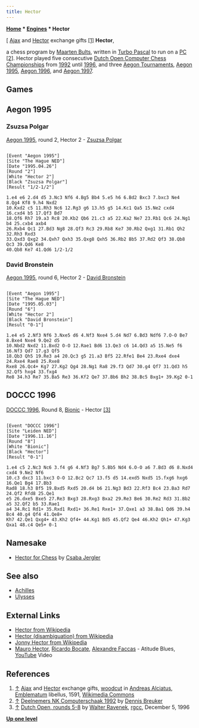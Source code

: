 ```yaml
---
title: Hector
---
```

**[Home](Home "Home") * [Engines](Engines "Engines") * Hector**

\[ [Ajax](https://en.wikipedia.org/wiki/Ajax_%28mythology%29) and [Hector](https://en.wikipedia.org/wiki/Hector) exchange gifts <a id="cite-note-1" href="#cite-ref-1">[1]</a>
**Hector**,

a chess program by [Maarten Bults](index.php?title=Maarten_Bults&action=edit&redlink=1 "Maarten Bults (page does not exist)"), written in [Turbo Pascal](Pascal#TurboPascal "Pascal") to run on a [PC](IBM_PC "IBM PC") <a id="cite-note-2" href="#cite-ref-2">[2]</a>.
Hector played five consecutive [Dutch Open Computer Chess Championships](Dutch_Open_Computer_Chess_Championship "Dutch Open Computer Chess Championship") from [1992](DOCCC_1992 "DOCCC 1992") until [1996](DOCCC_1996 "DOCCC 1996"), and three [Aegon Tournaments](Aegon_Tournaments "Aegon Tournaments"), [Aegon 1995](Aegon_1995 "Aegon 1995"), [Aegon 1996](Aegon_1996 "Aegon 1996"), and [Aegon 1997](Aegon_1997 "Aegon 1997").

## Games

## Aegon 1995

### Zsuzsa Polgar

[Aegon 1995](Aegon_1995 "Aegon 1995"), round 2, Hector 2 - [Zsuzsa Polgar](https://en.wikipedia.org/wiki/Susan_Polgar)

```

[Event "Aegon 1995"]
[Site "The Hague NED"]
[Date "1995.04.26"]
[Round "2"]
[White "Hector 2"]
[Black "Zsuzsa Polgar"]
[Result "1/2-1/2"]

1.e4 e6 2.d4 d5 3.Nc3 Nf6 4.Bg5 Bb4 5.e5 h6 6.Bd2 Bxc3 7.bxc3 Ne4 8.Qg4 Kf8 9.h4 Nxd2 
10.Kxd2 c5 11.Rh3 Nc6 12.Rg3 g6 13.h5 g5 14.Kc1 Qa5 15.Ne2 cxd4 16.cxd4 b5 17.Qf3 Bd7 
18.Qf6 Rh7 19.a3 Rc8 20.Kb2 Qb6 21.c3 a5 22.Ka2 Ne7 23.Rb1 Qc6 24.Ng1 b4 25.cxb4 axb4 
26.Rxb4 Qc1 27.Bd3 Ng8 28.Qf3 Rc3 29.Rb8 Ke7 30.Rb2 Qxg1 31.Rb1 Qh2 32.Rh3 Rxd3 
33.Qxd3 Qxg2 34.Qxh7 Qxh3 35.Qxg8 Qxh5 36.Rb2 Bb5 37.Rd2 Qf3 38.Qb8 Qc3 39.Qd6 Ke8 
40.Qb8 Ke7 41.Qd6 1/2-1/2

```

### David Bronstein

[Aegon 1995](Aegon_1995 "Aegon 1995"), round 6, Hector 2 - [David Bronstein](David_Bronstein "David Bronstein")

```

[Event "Aegon 1995"]
[Site "The Hague NED"]
[Date "1995.05.03"]
[Round "6"]
[White "Hector 2"]
[Black "David Bronstein"]
[Result "0-1"]

1.e4 e5 2.Nf3 Nf6 3.Nxe5 d6 4.Nf3 Nxe4 5.d4 Nd7 6.Bd3 Ndf6 7.O-O Be7 8.Bxe4 Nxe4 9.Qe2 d5 
10.Nbd2 Nxd2 11.Bxd2 O-O 12.Rae1 Bd6 13.Qe3 c6 14.Qd3 a5 15.Ne5 f6 16.Nf3 Qd7 17.g3 Qf5 
18.Qb3 Qh5 19.Re3 a4 20.Qc3 g5 21.a3 Bf5 22.Rfe1 Be4 23.Rxe4 dxe4 24.Rxe4 Rae8 25.Rxe8 
Rxe8 26.Qc4+ Kg7 27.Kg2 Qg4 28.Ng1 Ra8 29.f3 Qd7 30.g4 Qf7 31.Qd3 h5 32.Qf5 hxg4 33.fxg4 
Re8 34.h3 Re7 35.Ba5 Re3 36.Kf2 Qe7 37.Bb6 Bh2 38.Bc5 Bxg1+ 39.Kg2 0-1

```

## DOCCC 1996

[DOCCC 1996](DOCCC_1996 "DOCCC 1996"), Round 8, [Bionic](Bionic "Bionic") - Hector <a id="cite-note-3" href="#cite-ref-3">[3]</a>

```

[Event "DOCCC 1996"]
[Site "Leiden NED"]
[Date "1996.11.16"]
[Round "8"]
[White "Bionic"]
[Black "Hector"]
[Result "0-1"]

1.e4 c5 2.Nc3 Nc6 3.f4 g6 4.Nf3 Bg7 5.Bb5 Nd4 6.O-O a6 7.Bd3 d6 8.Nxd4 cxd4 9.Ne2 Nf6 
10.c3 dxc3 11.bxc3 O-O 12.Bc2 Qc7 13.f5 d5 14.exd5 Nxd5 15.fxg6 hxg6 16.Qe1 Bg4 17.Bb3 
Rad8 18.h3 Bf5 19.Bxd5 Rxd5 20.d4 b6 21.Ng3 Bd3 22.Rf3 Bc4 23.Ba3 Rd7 24.Qf2 Rfd8 25.Qe1 
e5 26.dxe5 Bxe5 27.Re3 Bxg3 28.Rxg3 Bxa2 29.Re3 Be6 30.Re2 Rd3 31.Bb2 a5 32.Qf2 b5 33.Rae1 
a4 34.Rc1 Rd1+ 35.Rxd1 Rxd1+ 36.Re1 Rxe1+ 37.Qxe1 a3 38.Ba1 Qd6 39.h4 Bc4 40.g4 Qf4 41.Qe8+ 
Kh7 42.Qe1 Qxg4+ 43.Kh2 Qf4+ 44.Kg1 Bd5 45.Qf2 Qe4 46.Kh2 Qh1+ 47.Kg3 Qxa1 48.c4 Qe5+ 0-1

```

## Namesake

- [Hector for Chess](Hector_for_Chess "Hector for Chess") by [Csaba Jergler](Csaba_Jergler "Csaba Jergler")

## See also

- [Achilles](Achilles "Achilles")
- [Ulysses](Ulysses "Ulysses")

## External Links

- [Hector from Wikipedia](https://en.wikipedia.org/wiki/Hector)
- [Hector (disambiguation) from Wikipedia](https://en.wikipedia.org/wiki/Hector_%28disambiguation%29)
- [Jonny Hector from Wikipedia](https://en.wikipedia.org/wiki/Jonny_Hector)
- [Mauro Hector](Category:Mauro_Hector "Category:Mauro Hector"), [Ricardo Bocate](https://pt-br.facebook.com/ricardo.bocate), [Alexandre Faccas](http://www.flickr.com/photos/jvthiago/5602071392/) - Atitude Blues, [YouTube](https://en.wikipedia.org/wiki/YouTube) Video

## References

1. <a id="cite-ref-1" href="#cite-note-1">↑</a> [Ajax](https://en.wikipedia.org/wiki/Ajax_%28mythology%29) and [Hector](https://en.wikipedia.org/wiki/Hector) exchange gifts, [woodcut](https://en.wikipedia.org/wiki/Woodcut) in [Andreas Alciatus](https://en.wikipedia.org/wiki/Andrea_Alciato), [Emblematum](https://en.wikipedia.org/wiki/Emblemata) libellus, 1591, [Wikimedia Commons](https://en.wikipedia.org/wiki/Wikimedia_Commons)
1. <a id="cite-ref-2" href="#cite-note-2">↑</a> [Deelnemers NK Computerschaak 1992](https://breukerd.home.xs4all.nl/duck/deelnemers_nk1992.html) by [Dennis Breuker](Dennis_Breuker "Dennis Breuker")
1. <a id="cite-ref-3" href="#cite-note-3">↑</a> [Dutch Open, rounds 5-8](https://groups.google.com/d/msg/rec.games.chess.computer/dueIdEwMQAU/if4aa7QkX6gJ) by [Walter Ravenek](Walter_Ravenek "Walter Ravenek"), [rgcc](Computer_Chess_Forums "Computer Chess Forums"), December 5, 1996

**[Up one level](Engines "Engines")**

